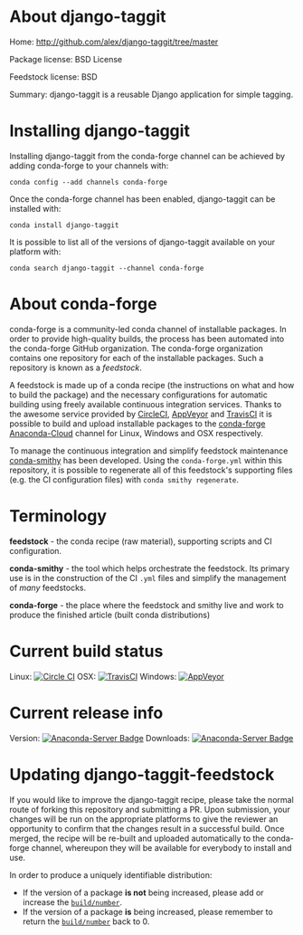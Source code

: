 About django-taggit
===================

Home: http://github.com/alex/django-taggit/tree/master

Package license: BSD License

Feedstock license: BSD

Summary: django-taggit is a reusable Django application for simple tagging.



Installing django-taggit
========================

Installing django-taggit from the conda-forge channel can be achieved by adding conda-forge to your channels with:

```
conda config --add channels conda-forge
```

Once the conda-forge channel has been enabled, django-taggit can be installed with:

```
conda install django-taggit
```

It is possible to list all of the versions of django-taggit available on your platform with:

```
conda search django-taggit --channel conda-forge
```


About conda-forge
=================

conda-forge is a community-led conda channel of installable packages.
In order to provide high-quality builds, the process has been automated into the
conda-forge GitHub organization. The conda-forge organization contains one repository 
for each of the installable packages. Such a repository is known as a *feedstock*.

A feedstock is made up of a conda recipe (the instructions on what and how to build
the package) and the necessary configurations for automatic building using freely
available continuous integration services. Thanks to the awesome service provided by
[CircleCI](https://circleci.com/), [AppVeyor](http://www.appveyor.com/)
and [TravisCI](https://travis-ci.org/) it is possible to build and upload installable
packages to the [conda-forge](https://anaconda.org/conda-forge)
[Anaconda-Cloud](http://docs.anaconda.org/) channel for Linux, Windows and OSX respectively.

To manage the continuous integration and simplify feedstock maintenance
[conda-smithy](http://github.com/conda-forge/conda-smithy) has been developed.
Using the ``conda-forge.yml`` within this repository, it is possible to regenerate all of
this feedstock's supporting files (e.g. the CI configuration files) with ``conda smithy regenerate``.


Terminology
===========

**feedstock** - the conda recipe (raw material), supporting scripts and CI configuration.

**conda-smithy** - the tool which helps orchestrate the feedstock.
                   Its primary use is in the construction of the CI ``.yml`` files
                   and simplify the management of *many* feedstocks.

**conda-forge** - the place where the feedstock and smithy live and work to
                  produce the finished article (built conda distributions)

Current build status
====================
Linux: [![Circle CI](https://circleci.com/gh/conda-forge/django-taggit-feedstock.svg?style=svg)](https://circleci.com/gh/conda-forge/django-taggit-feedstock)
OSX: [![TravisCI](https://travis-ci.org/conda-forge/django-taggit-feedstock.svg?branch=master)](https://travis-ci.org/conda-forge/django-taggit-feedstock) 
Windows: [![AppVeyor](https://ci.appveyor.com/api/projects/status/github/conda-forge/django-taggit-feedstock?svg=True)](https://ci.appveyor.com/project/conda-forge/django-taggit-feedstock/branch/master)

Current release info
====================
Version: [![Anaconda-Server Badge](https://anaconda.org/conda-forge/django-taggit/badges/version.svg)](https://anaconda.org/conda-forge/django-taggit)
Downloads: [![Anaconda-Server Badge](https://anaconda.org/conda-forge/django-taggit/badges/downloads.svg)](https://anaconda.org/conda-forge/django-taggit)


Updating django-taggit-feedstock
================================

If you would like to improve the django-taggit recipe, please take the normal
route of forking this repository and submitting a PR. Upon submission, your changes will
be run on the appropriate platforms to give the reviewer an opportunity to confirm that the
changes result in a successful build. Once merged, the recipe will be re-built and uploaded
automatically to the conda-forge channel, whereupon they will be available for everybody to
install and use.

In order to produce a uniquely identifiable distribution:
 * If the version of a package **is not** being increased, please add or increase
   the [``build/number``](http://conda.pydata.org/docs/building/meta-yaml.html#build-number-and-string). 
 * If the version of a package **is** being increased, please remember to return
   the [``build/number``](http://conda.pydata.org/docs/building/meta-yaml.html#build-number-and-string)
   back to 0.
